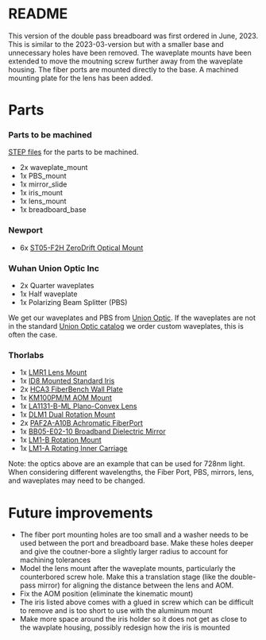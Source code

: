 # README

This version of the double pass breadboard was first ordered in June, 2023. This is similar to the 2023-03-version but with a smaller base and unnecessary holes have been removed. The waveplate mounts have been extended to move the moutning screw further away from the waveplate housing. The fiber ports are mounted directly to the base. A machined mounting plate for the lens has been added.

# Parts

### Parts to be machined
[STEP files](https://drive.google.com/drive/folders/1tglj8InTGoLq4X3He1ftFIY83VYrIk3X?usp=drive_link) for the parts to be machined.

* 2x waveplate_mount
* 1x PBS_mount
* 1x mirror_slide
* 1x iris_mount
* 1x lens_mount
* 1x breadboard_base

### Newport
* 6x [ST05-F2H ZeroDrift Optical Mount](https://www.newport.com/p/ST05-F2H)

### Wuhan Union Optic Inc
* 2x Quarter waveplates
* 1x Half waveplate 
* 1x Polarizing Beam Splitter (PBS)

We get our waveplates and PBS from [Union Optic](https://www.u-optic.com/index/siteid/2.html). If the waveplates are not in the standard [Union Optic catalog](https://www.u-optic.com/index/siteid/2.html) we order custom waveplates, this is often the case.

### Thorlabs
* 1x [LMR1 Lens Mount](https://www.thorlabs.com/thorproduct.cfm?partnumber=LMR1#ad-image-0)
* 1x [ID8 Mounted Standard Iris](https://www.thorlabs.com/thorproduct.cfm?partnumber=ID8)
* 2x [HCA3 FiberBench Wall Plate](https://www.thorlabs.com/thorproduct.cfm?partnumber=HCA3)
* 1x [KM100PM/M AOM Mount](https://www.thorlabs.com/thorproduct.cfm?partnumber=KM100PM/M)
* 1x [LA1131-B-ML Plano-Convex Lens](https://www.thorlabs.com/thorproduct.cfm?partnumber=LA1131-B-ML)
* 1x [DLM1 Dual Rotation Mount](https://www.thorlabs.com/thorproduct.cfm?partnumber=DLM1#ad-image-0)
* 2x [PAF2A-A10B Achromatic FiberPort](https://www.thorlabs.com/thorproduct.cfm?partnumber=PAF2A-A10B)
* 1x [BB05-E02-10 Broadband Dielectric Mirror](https://www.thorlabs.com/thorproduct.cfm?partnumber=BB05-E02-10)
* 1x [LM1-B Rotation Mount](https://www.thorlabs.com/thorproduct.cfm?partnumber=LM1-B)
* 1x [LM1-A Rotating Inner Carriage](https://www.thorlabs.com/thorproduct.cfm?partnumber=LM1-A)

Note: the optics above are an example that can be used for 728nm light. When considering different wavelengths, the Fiber Port, PBS, mirrors, lens, and waveplates may need to be changed.

# Future improvements

* The fiber port mounting holes are too small and a washer needs to be used between the port and breadboard base. Make these holes deeper and give the coutner-bore a slightly larger radius to account for machining tolerances
* Model the lens mount after the waveplate mounts, particularly the counterbored screw hole. Make this a translation stage (like the double-pass mirror) for aligning the distance between the lens and AOM.
* Fix the AOM position (eliminate the kinematic mount)
* The iris listed above comes with a glued in screw which can be difficult to remove and is too short to use with the aluminum mount
* Make more space around the iris holder so it does not get as close to the wavplate housing, possibly redesign how the iris is mounted
